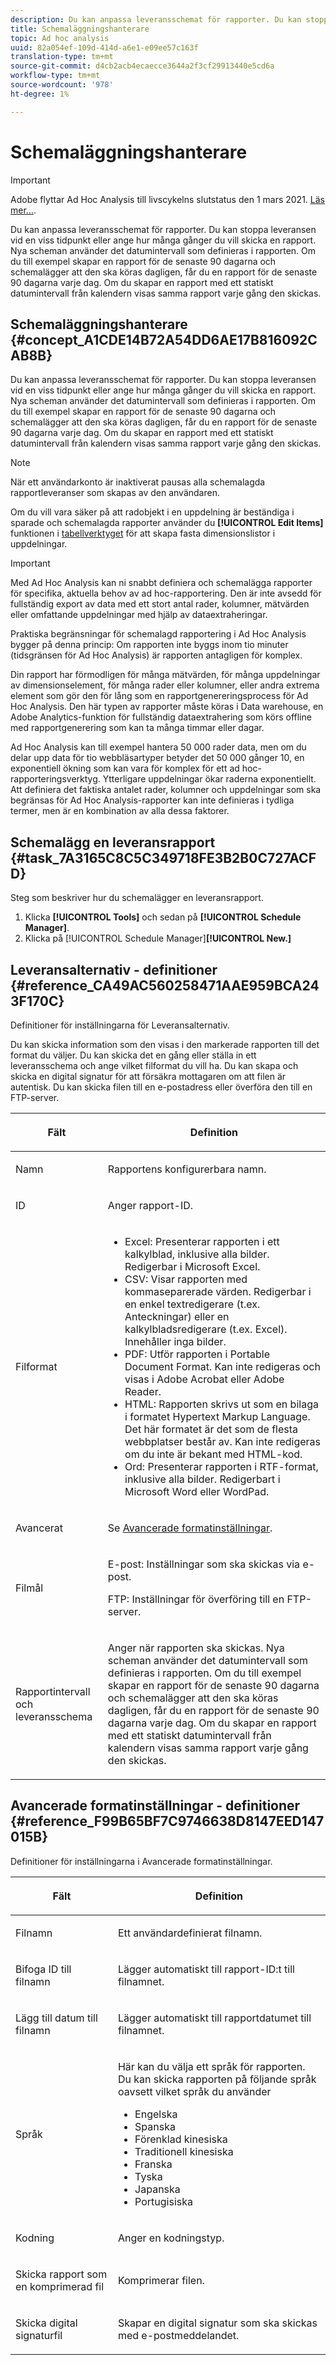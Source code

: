 ```yaml
---
description: Du kan anpassa leveransschemat för rapporter. Du kan stoppa leveransen vid en viss tidpunkt eller ange hur många gånger du vill skicka en rapport. Nya scheman använder det datumintervall som definieras i rapporten. Om du till exempel skapar en rapport för de senaste 90 dagarna och schemalägger att den ska köras dagligen, får du en rapport för de senaste 90 dagarna varje dag. Om du skapar en rapport med ett statiskt datumintervall från kalendern visas samma rapport varje gång den skickas.
title: Schemaläggningshanterare
topic: Ad hoc analysis
uuid: 82a054ef-109d-414d-a6e1-e09ee57c163f
translation-type: tm+mt
source-git-commit: d4cb2acb4ecaecce3644a2f3cf29913440e5cd6a
workflow-type: tm+mt
source-wordcount: '978'
ht-degree: 1%

---
```



# Schemaläggningshanterare

>[!IMPORTANT]
>
>Adobe flyttar Ad Hoc Analysis till livscykelns slutstatus den 1 mars 2021. [Läs mer...](https://adobe.ly/discoverworkspace).

Du kan anpassa leveransschemat för rapporter. Du kan stoppa leveransen vid en viss tidpunkt eller ange hur många gånger du vill skicka en rapport. Nya scheman använder det datumintervall som definieras i rapporten. Om du till exempel skapar en rapport för de senaste 90 dagarna och schemalägger att den ska köras dagligen, får du en rapport för de senaste 90 dagarna varje dag. Om du skapar en rapport med ett statiskt datumintervall från kalendern visas samma rapport varje gång den skickas.

## Schemaläggningshanterare {#concept_A1CDE14B72A54DD6AE17B816092CAB8B}

Du kan anpassa leveransschemat för rapporter. Du kan stoppa leveransen vid en viss tidpunkt eller ange hur många gånger du vill skicka en rapport. Nya scheman använder det datumintervall som definieras i rapporten. Om du till exempel skapar en rapport för de senaste 90 dagarna och schemalägger att den ska köras dagligen, får du en rapport för de senaste 90 dagarna varje dag. Om du skapar en rapport med ett statiskt datumintervall från kalendern visas samma rapport varje gång den skickas.

>[!NOTE]
>
>När ett användarkonto är inaktiverat pausas alla schemalagda rapportleveranser som skapas av den användaren.

Om du vill vara säker på att radobjekt i en uppdelning är beständiga i sparade och schemalagda rapporter använder du **[!UICONTROL Edit Items]** funktionen i [tabellverktyget](/help/analyze/ad-hoc-analysis/c-tablebuilder.md) för att skapa fasta dimensionslistor i uppdelningar.

>[!IMPORTANT]
>
>Med Ad Hoc Analysis kan ni snabbt definiera och schemalägga rapporter för specifika, aktuella behov av ad hoc-rapportering. Den är inte avsedd för fullständig export av data med ett stort antal rader, kolumner, mätvärden eller omfattande uppdelningar med hjälp av dataextraheringar.
>
>Praktiska begränsningar för schemalagd rapportering i Ad Hoc Analysis bygger på denna princip: Om rapporten inte byggs inom tio minuter (tidsgränsen för Ad Hoc Analysis) är rapporten antagligen för komplex.
>
>Din rapport har förmodligen för många mätvärden, för många uppdelningar av dimensionselement, för många rader eller kolumner, eller andra extrema element som gör den för lång som en rapportgenereringsprocess för Ad Hoc Analysis. Den här typen av rapporter måste köras i Data warehouse, en Adobe Analytics-funktion för fullständig dataextrahering som körs offline med rapportgenerering som kan ta många timmar eller dagar.
>
>Ad Hoc Analysis kan till exempel hantera 50 000 rader data, men om du delar upp data för tio webbläsartyper betyder det 50 000 gånger 10, en exponentiell ökning som kan vara för komplex för ett ad hoc-rapporteringsverktyg. Ytterligare uppdelningar ökar raderna exponentiellt. Att definiera det faktiska antalet rader, kolumner och uppdelningar som ska begränsas för Ad Hoc Analysis-rapporter kan inte definieras i tydliga termer, men är en kombination av alla dessa faktorer.

## Schemalägg en leveransrapport {#task_7A3165C8C5C349718FE3B2B0C727ACFD}

Steg som beskriver hur du schemalägger en leveransrapport.

<!-- 

t_schedule_delivery.xml

 -->

1. Klicka **[!UICONTROL Tools]** och sedan på **[!UICONTROL Schedule Manager]**.
1. Klicka på [!UICONTROL Schedule Manager]**[!UICONTROL New.]**

## Leveransalternativ - definitioner {#reference_CA49AC560258471AAE959BCA243F170C}

Definitioner för inställningarna för Leveransalternativ.

<!-- 

r_delivery_options.xml

 -->

Du kan skicka information som den visas i den markerade rapporten till det format du väljer. Du kan skicka det en gång eller ställa in ett leveransschema och ange vilket filformat du vill ha. Du kan skapa och skicka en digital signatur för att försäkra mottagaren om att filen är autentisk. Du kan skicka filen till en e-postadress eller överföra den till en FTP-server.

<table id="table_C18A0F1C9E214EB585A29801BA2400F8"> 
 <thead> 
  <tr> 
   <th colname="col1" class="entry"> <p>Fält </p> </th> 
   <th colname="col2" class="entry"> <p>Definition </p> </th> 
  </tr> 
 </thead>
 <tbody> 
  <tr> 
   <td colname="col1"> <p>Namn </p> </td> 
   <td colname="col2"> <p> Rapportens konfigurerbara namn. </p> </td> 
  </tr> 
  <tr> 
   <td colname="col1"> <p>ID </p> </td> 
   <td colname="col2"> <p>Anger rapport-ID. </p> </td> 
  </tr> 
  <tr> 
   <td colname="col1"> <p> Filformat </p> </td> 
   <td colname="col2"> 
    <ul id="ul_711C2D9B216C48359F7B42521D927872"> 
     <li id="li_36E8DEFDA1B84890A4204A6DFF4E0267">Excel: Presenterar rapporten i ett kalkylblad, inklusive alla bilder. Redigerbar i Microsoft Excel. </li> 
     <li id="li_C918FA3AE8194BD2B59E554DAC7CBBE2">CSV: Visar rapporten med kommaseparerade värden. Redigerbar i en enkel textredigerare (t.ex. Anteckningar) eller en kalkylbladsredigerare (t.ex. Excel). Innehåller inga bilder. </li> 
     <li id="li_B7C8C098C5264B349C21077A0DEFE059">PDF: Utför rapporten i Portable Document Format. Kan inte redigeras och visas i Adobe Acrobat eller Adobe Reader. </li> 
     <li id="li_B1183DB25DE34B689FBD0E5B44691F49">HTML: Rapporten skrivs ut som en bilaga i formatet Hypertext Markup Language. Det här formatet är det som de flesta webbplatser består av. Kan inte redigeras om du inte är bekant med HTML-kod. </li> 
     <li id="li_5ED5F1862AB1490A9FF5695FF9F52C5E">Ord: Presenterar rapporten i RTF-format, inklusive alla bilder. Redigerbart i Microsoft Word eller WordPad. </li> 
    </ul> </td> 
  </tr> 
  <tr> 
   <td colname="col1"> <p> Avancerat </p> </td> 
   <td colname="col2"> <p> Se <a href="/help/analyze/ad-hoc-analysis/c-schedule.md"   > Avancerade formatinställningar</a>. </p> </td> 
  </tr> 
  <tr> 
   <td colname="col1"> <p>Filmål </p> </td> 
   <td colname="col2"> <p>E-post: Inställningar som ska skickas via e-post. </p> <p>FTP: Inställningar för överföring till en FTP-server. </p> </td> 
  </tr> 
  <tr> 
   <td colname="col1"> <p>Rapportintervall och leveransschema </p> </td> 
   <td colname="col2"> <p>Anger när rapporten ska skickas. Nya scheman använder det datumintervall som definieras i rapporten. Om du till exempel skapar en rapport för de senaste 90 dagarna och schemalägger att den ska köras dagligen, får du en rapport för de senaste 90 dagarna varje dag. Om du skapar en rapport med ett statiskt datumintervall från kalendern visas samma rapport varje gång den skickas. </p> </td> 
  </tr> 
 </tbody> 
</table>

## Avancerade formatinställningar - definitioner {#reference_F99B65BF7C9746638D8147EED147015B}

Definitioner för inställningarna i Avancerade formatinställningar.

<!-- 

r_advanced_format_settings_dsc.xml

 -->

<table id="table_CD0888E8390745F4B83DF6AC69CB0854"> 
 <thead> 
  <tr> 
   <th colname="col1" class="entry"> <p>Fält </p> </th> 
   <th colname="col2" class="entry"> <p>Definition </p> </th> 
  </tr> 
 </thead>
 <tbody> 
  <tr> 
   <td colname="col1"> <p>Filnamn </p> </td> 
   <td colname="col2"> <p>Ett användardefinierat filnamn. </p> </td> 
  </tr> 
  <tr> 
   <td colname="col1"> <p>Bifoga ID till filnamn </p> </td> 
   <td colname="col2"> <p>Lägger automatiskt till rapport-ID:t till filnamnet. </p> </td> 
  </tr> 
  <tr> 
   <td colname="col1"> <p> Lägg till datum till filnamn </p> </td> 
   <td colname="col2"> <p> Lägger automatiskt till rapportdatumet till filnamnet. </p> </td> 
  </tr> 
  <tr> 
   <td colname="col1"> <p>Språk </p> </td> 
   <td colname="col2"> <p> Här kan du välja ett språk för rapporten. Du kan skicka rapporten på följande språk oavsett vilket språk du använder </p> 
    <ul id="ul_BD3D331B0D6146F79A6D254136E43920"> 
     <li id="li_0EE6A371B1BB4627BD3F64BD0EF07E44">Engelska </li> 
     <li id="li_5EF76261928543FDB36D99E4C89DE994">Spanska </li> 
     <li id="li_FABF47E8CD64486BA1567E02460422C5">Förenklad kinesiska </li> 
     <li id="li_8A6BC2DE92DB47DA9397B8931D8DCC6E">Traditionell kinesiska </li> 
     <li id="li_EDA24D700BE040E8B839B82E31DABC28">Franska </li> 
     <li id="li_A8D41DCCC91542BB8D0A522EC99575E8">Tyska </li> 
     <li id="li_E9F73C93C94A46B78BCE85A7261CEDD4">Japanska </li> 
     <li id="li_699B97050AA54D818659C191F4594E4E">Portugisiska </li> 
    </ul> </td> 
  </tr> 
  <tr> 
   <td colname="col1"> <p>Kodning </p> </td> 
   <td colname="col2"> <p>Anger en kodningstyp. </p> </td> 
  </tr> 
  <tr> 
   <td colname="col1"> <p> Skicka rapport som en komprimerad fil </p> </td> 
   <td colname="col2"> <p> Komprimerar filen. </p> </td> 
  </tr> 
  <tr> 
   <td colname="col1"> <p>Skicka digital signaturfil </p> </td> 
   <td colname="col2"> <p>Skapar en digital signatur som ska skickas med e-postmeddelandet. </p> </td> 
  </tr> 
 </tbody> 
</table>

